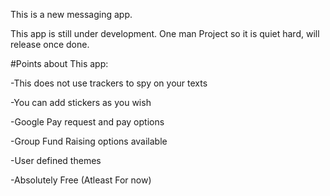 This is a new messaging app.

This app is still under development. One man Project so it is quiet hard, will release once done.

#Points about This app:

-This does not use trackers to spy on your texts

-You can add stickers as you wish

-Google Pay request and pay options

-Group Fund Raising options available

-User defined themes

-Absolutely Free (Atleast For now)
